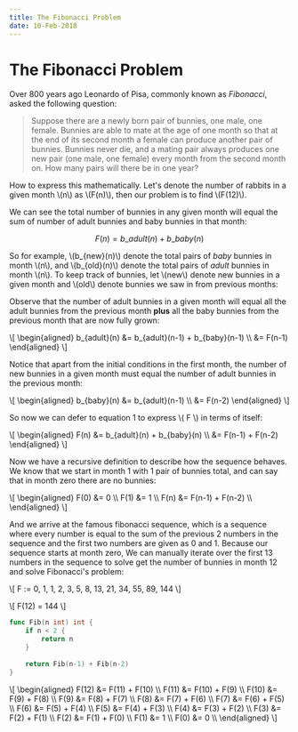 ```yaml
---
title: The Fibonacci Problem
date: 10-Feb-2018
---
```


# The Fibonacci Problem

Over 800 years ago Leonardo of Pisa, commonly known as _Fibonacci_, asked the following question:

> Suppose there are a newly born pair of bunnies, one male, one female. Bunnies are able to mate at the age of one month so that at the end of its second month a female can produce another pair of bunnies. Bunnies never die, and a mating pair always produces one new pair (one male, one female) every month from the second month on. How many pairs will there be in one year?

How to express this mathematically. Let's denote the number of rabbits in a given month \\(n\\) as \\(F(n)\\), then our problem is to find \\(F(12)\\).

We can see the total number of bunnies in any given month will equal the sum of number of adult bunnies and baby bunnies in that month:

$$ F(n) = b\_{adult}(n) + b\_{baby}(n) $$

So for example, \\(b\_{new}(n)\\) denote the total pairs of *baby* bunnies in month \\(n\\), and \\(b\_{old}(n)\\) denote the total pairs of *adult* bunnies in month \\(n\\).
To keep track of bunnies, let \\(new\\) denote new bunnies in a given month and \\(old\\) denote bunnies we saw in from previous months:

Observe that the number of adult bunnies in a given month will equal all the adult bunnies from the previous month **plus** all the baby bunnies from the previous month that are now fully grown:

\\[ \\begin{aligned}
b\_{adult}(n) &= b\_{adult}(n-1) + b\_{baby}(n-1) \\\\
              &= F(n-1)
\\end{aligned} \\]

Notice that apart from the initial conditions in the first month, the number of new bunnies in a given month must equal the number of adult bunnies in the previous month:
 
\\[ \\begin{aligned}
b\_{baby}(n) &= b\_{adult}(n-1) \\\\
             &= F(n-2)
\\end{aligned} \\]


So now we can defer to equation 1 to express \\( F \\) in terms of itself:

\\[ \\begin{aligned}
F(n) &= b\_{adult}(n) + b\_{baby}(n) \\\\
              &= F(n-1) + F(n-2)
\\end{aligned} \\]

Now we have a recursive definition to describe how the sequence behaves.
We know that we start in month 1 with 1 pair of bunnies total, and can say that in month zero there are no bunnies:

\\[ \\begin{aligned}
F(0) &= 0 \\\\
F(1) &= 1 \\\\
F(n) &= F(n-1) + F(n-2) \\\\
\\end{aligned} \\]

And we arrive at the famous fibonacci sequence, which is a sequence where every number is equal to the sum of the previous 2 numbers in the sequence and the first two numbers are given as 0 and 1. Because our sequence starts at month zero, We can manually iterate over the first 13 numbers in the sequence to solve get the number of bunnies in month 12 and solve Fibonacci's problem:

\\[ F := 0, 1, 1, 2, 3, 5, 8, 13, 21, 34, 55, 89, 144 \\]

\\[ F(12) = 144 \\]

```go
func Fib(n int) int {
    if n < 2 {
        return n
    }
    
    return Fib(n-1) + Fib(n-2)
}
```

\\[ \\begin{aligned}
F(12) &= F(11) + F(10) \\\\
F(11) &= F(10) + F(9)  \\\\
F(10) &= F(9) + F(8)  \\\\
F(9)  &= F(8) + F(7)  \\\\
F(8)  &= F(7) + F(6)  \\\\
F(7)  &= F(6) + F(5)  \\\\
F(6)  &= F(5) + F(4)  \\\\
F(5)  &= F(4) + F(3)  \\\\
F(4)  &= F(3) + F(2)  \\\\
F(3)  &= F(2) + F(1)  \\\\
F(2)  &= F(1) + F(0)  \\\\
F(1)  &= 1  \\\\
F(0)  &= 0  \\\\
\\end{aligned} \\]
